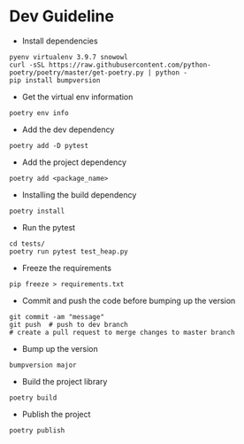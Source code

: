 # Dev Guideline

- Install dependencies
```
pyenv virtualenv 3.9.7 snowowl
curl -sSL https://raw.githubusercontent.com/python-poetry/poetry/master/get-poetry.py | python -
pip install bumpversion
```

- Get the virtual env information
```
poetry env info
```

- Add the dev dependency
```
poetry add -D pytest
```

- Add the project dependency
```
poetry add <package_name>
```

- Installing the build dependency
```
poetry install  
```

- Run the pytest
```
cd tests/
poetry run pytest test_heap.py
```

- Freeze the requirements
```
pip freeze > requirements.txt
```

- Commit and push the code before bumping up the version
```
git commit -am "message"
git push  # push to dev branch
# create a pull request to merge changes to master branch
```

- Bump up the version
```
bumpversion major
```

- Build the project library
```
poetry build
```

- Publish the project
```
poetry publish
```